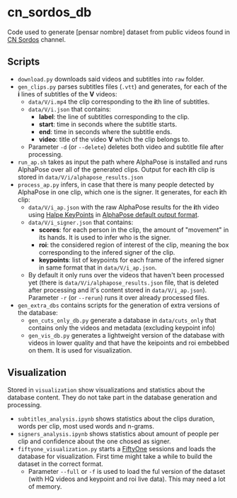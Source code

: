 # cn_sordos_db

Code used to generate [pensar nombre] dataset from public videos found in [CN Sordos](https://www.youtube.com/c/CNSORDOSARGENTINA/playlists) channel.

## Scripts

* ``download.py`` downloads said videos and subtitles into ``raw`` folder.
* ``gen_clips.py`` parses subtitles files (``.vtt``) and generates, for each of the **i** lines of subtitles of the **V** videos:
  * ``data/V/i.mp4`` the clip corresponding to the **i**th line of subtitles.
  * ``data/V/i.json`` that contains:
    * **label**: the line of subtitles corresponding to the clip.
    * **start**: time in seconds where the subtitle starts.
    * **end**: time in seconds where the subtitle ends.
    * **video**: title of the video **V** which the clip belongs to.
  * Parameter ``-d`` (or ``--delete``) deletes both video and subtitle file after processing.
* ``run_ap.sh`` takes as input the path where AlphaPose is installed and runs AlphaPose over all of the generated clips. Output for each **i**th clip is stored in ``data/V/i/alphapose_results.json``
* ``process_ap.py`` infers, in case that there is many people detected by AlphaPose in one clip, which one is the signer. It generates, for each **i**th clip:
  * ``data/V/i_ap.json`` with the raw AlphaPose results for the **i**th video using [Halpe KeyPoints](https://github.com/Fang-Haoshu/Halpe-FullBody) in [AlphaPose default output format](https://github.com/MVIG-SJTU/AlphaPose/blob/master/docs/output.md).
  * ``data/V/i_signer.json`` that contains:
    * **scores**: for each person in the clip, the amount of "movement" in its hands. It is used to infer who is the signer.
    * **roi**: the considered region of interest of the clip, meaning the box corresponding to the infered signer of the clip.
    * **keypoints**: list of keypoints for each frame of the infered signer in same format that in ``data/V/i_ap.json``.
  * By default it only runs over the videos that haven't been processed yet (there is ``data/V/i/alphapose_results.json`` file, that is deleted after processing and it's content stored in ``data/V/i_ap.json``). Parameter ``-r`` (or ``--rerun``) runs it over already processed files.
* ``gen_extra_dbs`` contains scripts for the generation of extra versions of the database:
  * ``gen_cuts_only_db.py`` generate a database in ``data/cuts_only`` that contains only the videos and metadata (excluding keypoint info)
  * ``gen_vis_db.py`` generates a lightweight version of the database with videos in lower quality and that have the keipoints and roi embebbed on them. It is used for visualization.


## Visualization

Stored in ``visualization`` show visualizations and statistics about the database content. They do not take part in the database generation and processing.

* ``subtitles_analysis.ipynb`` shows statistics about the clips duration, words per clip, most used words and n-grams.
* ``signers_analysis.ipynb`` shows statistics about amount of people per clip and confidence about the one chosed as signer.
* ``fiftyone_visualization.py`` starts a [FiftyOne](https://voxel51.com/docs/fiftyone/) sessions and loads the database for visualization. First time might take a while to build the dataset in the correct format.
  * Parameter ``--full`` or ``-f`` is used to load the ful version of the dataset (with HQ videos and keypoint and roi live data). This may need a lot of memory.
